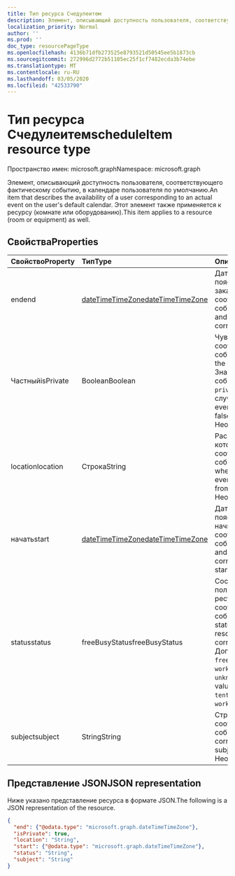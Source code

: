 ```yaml
---
title: Тип ресурса Счедулеитем
description: Элемент, описывающий доступность пользователя, соответствующего фактическому событию, в календаре пользователя по умолчанию. Этот элемент также применяется к ресурсу (комнате или оборудованию).
localization_priority: Normal
author: ''
ms.prod: ''
doc_type: resourcePageType
ms.openlocfilehash: 4136b71dfb273525e8793521d50545ee5b1873cb
ms.sourcegitcommit: 272996d2772b51105ec25f1cf7482ecda3b74ebe
ms.translationtype: MT
ms.contentlocale: ru-RU
ms.lasthandoff: 03/05/2020
ms.locfileid: "42533790"
---
```

# <a name="scheduleitem-resource-type"></a><span data-ttu-id="f0fe0-104">Тип ресурса Счедулеитем</span><span class="sxs-lookup"><span data-stu-id="f0fe0-104">scheduleItem resource type</span></span>

<span data-ttu-id="f0fe0-105">Пространство имен: microsoft.graph</span><span class="sxs-lookup"><span data-stu-id="f0fe0-105">Namespace: microsoft.graph</span></span>

<span data-ttu-id="f0fe0-106">Элемент, описывающий доступность пользователя, соответствующего фактическому событию, в календаре пользователя по умолчанию.</span><span class="sxs-lookup"><span data-stu-id="f0fe0-106">An item that describes the availability of a user corresponding to an actual event on the user's default calendar.</span></span> <span data-ttu-id="f0fe0-107">Этот элемент также применяется к ресурсу (комнате или оборудованию).</span><span class="sxs-lookup"><span data-stu-id="f0fe0-107">This item applies to a resource (room or equipment) as well.</span></span>

## <a name="properties"></a><span data-ttu-id="f0fe0-108">Свойства</span><span class="sxs-lookup"><span data-stu-id="f0fe0-108">Properties</span></span>
| <span data-ttu-id="f0fe0-109">Свойство</span><span class="sxs-lookup"><span data-stu-id="f0fe0-109">Property</span></span>     | <span data-ttu-id="f0fe0-110">Тип</span><span class="sxs-lookup"><span data-stu-id="f0fe0-110">Type</span></span>   |<span data-ttu-id="f0fe0-111">Описание</span><span class="sxs-lookup"><span data-stu-id="f0fe0-111">Description</span></span>|
|:---------------|:--------|:----------|
|<span data-ttu-id="f0fe0-112">end</span><span class="sxs-lookup"><span data-stu-id="f0fe0-112">end</span></span> |[<span data-ttu-id="f0fe0-113">dateTimeTimeZone</span><span class="sxs-lookup"><span data-stu-id="f0fe0-113">dateTimeTimeZone</span></span>](datetimetimezone.md) |<span data-ttu-id="f0fe0-114">Дата, время и часовой пояс, в течение которого заканчивается соответствующее событие.</span><span class="sxs-lookup"><span data-stu-id="f0fe0-114">The date, time, and time zone that the corresponding event ends.</span></span> |
|<span data-ttu-id="f0fe0-115">Частный</span><span class="sxs-lookup"><span data-stu-id="f0fe0-115">isPrivate</span></span> |<span data-ttu-id="f0fe0-116">Boolean</span><span class="sxs-lookup"><span data-stu-id="f0fe0-116">Boolean</span></span> |<span data-ttu-id="f0fe0-117">Чувствительность соответствующего события.</span><span class="sxs-lookup"><span data-stu-id="f0fe0-117">The sensitivity of the corresponding event.</span></span> <span data-ttu-id="f0fe0-118">Значение true, если событие помечено `private`, в противном случае — false.</span><span class="sxs-lookup"><span data-stu-id="f0fe0-118">True if the event is marked `private`, false otherwise.</span></span> <span data-ttu-id="f0fe0-119">Необязательный.</span><span class="sxs-lookup"><span data-stu-id="f0fe0-119">Optional.</span></span>|
|<span data-ttu-id="f0fe0-120">location</span><span class="sxs-lookup"><span data-stu-id="f0fe0-120">location</span></span> |<span data-ttu-id="f0fe0-121">Строка</span><span class="sxs-lookup"><span data-stu-id="f0fe0-121">String</span></span> | <span data-ttu-id="f0fe0-122">Расположение, в котором находится соответствующее событие.</span><span class="sxs-lookup"><span data-stu-id="f0fe0-122">The location where the corresponding event is held or attended from.</span></span> <span data-ttu-id="f0fe0-123">Необязательный.</span><span class="sxs-lookup"><span data-stu-id="f0fe0-123">Optional.</span></span>|
|<span data-ttu-id="f0fe0-124">начать</span><span class="sxs-lookup"><span data-stu-id="f0fe0-124">start</span></span> |[<span data-ttu-id="f0fe0-125">dateTimeTimeZone</span><span class="sxs-lookup"><span data-stu-id="f0fe0-125">dateTimeTimeZone</span></span>](datetimetimezone.md) |<span data-ttu-id="f0fe0-126">Дата, время и часовой пояс, в котором начинается соответствующее событие.</span><span class="sxs-lookup"><span data-stu-id="f0fe0-126">The date, time, and time zone that the corresponding event starts.</span></span> |
|<span data-ttu-id="f0fe0-127">status</span><span class="sxs-lookup"><span data-stu-id="f0fe0-127">status</span></span> |<span data-ttu-id="f0fe0-128">freeBusyStatus</span><span class="sxs-lookup"><span data-stu-id="f0fe0-128">freeBusyStatus</span></span> | <span data-ttu-id="f0fe0-129">Состояние доступности пользователя или ресурса во время соответствующего события.</span><span class="sxs-lookup"><span data-stu-id="f0fe0-129">The availability status of the user or resource during the corresponding event.</span></span> <span data-ttu-id="f0fe0-130">Допустимые значения: `free`, `tentative`, `busy`, `oof`, `workingElsewhere`, `unknown`.</span><span class="sxs-lookup"><span data-stu-id="f0fe0-130">The possible values are: `free`, `tentative`, `busy`, `oof`, `workingElsewhere`, `unknown`.</span></span> |
|<span data-ttu-id="f0fe0-131">subject</span><span class="sxs-lookup"><span data-stu-id="f0fe0-131">subject</span></span> |<span data-ttu-id="f0fe0-132">String</span><span class="sxs-lookup"><span data-stu-id="f0fe0-132">String</span></span> | <span data-ttu-id="f0fe0-133">Строка темы соответствующего события.</span><span class="sxs-lookup"><span data-stu-id="f0fe0-133">The corresponding event's subject line.</span></span> <span data-ttu-id="f0fe0-134">Необязательный.</span><span class="sxs-lookup"><span data-stu-id="f0fe0-134">Optional.</span></span>|


## <a name="json-representation"></a><span data-ttu-id="f0fe0-135">Представление JSON</span><span class="sxs-lookup"><span data-stu-id="f0fe0-135">JSON representation</span></span>

<span data-ttu-id="f0fe0-136">Ниже указано представление ресурса в формате JSON.</span><span class="sxs-lookup"><span data-stu-id="f0fe0-136">The following is a JSON representation of the resource.</span></span>

<!-- {
  "blockType": "resource",
  "optionalProperties": [
    "isPrivate",
    "location",
    "subject"
  ],
  "@odata.type": "microsoft.graph.scheduleItem"
}-->

```json
{
  "end": {"@odata.type": "microsoft.graph.dateTimeTimeZone"},
  "isPrivate": true,
  "location": "String",
  "start": {"@odata.type": "microsoft.graph.dateTimeTimeZone"},
  "status": "String",
  "subject": "String"
}

```

<!-- uuid: 8fcb5dbc-d5aa-4681-8e31-b001d5168d79
2015-10-25 14:57:30 UTC -->
<!--
{
  "type": "#page.annotation",
  "description": "scheduleItem resource",
  "keywords": "",
  "section": "documentation",
  "tocPath": ""
}
-->
